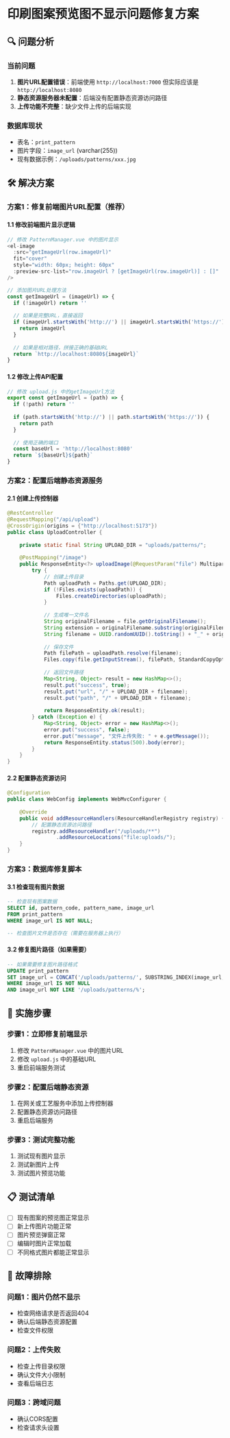 # 印刷图案预览图不显示问题修复方案

## 🔍 问题分析

### 当前问题
1. **图片URL配置错误**：前端使用 `http://localhost:7000` 但实际应该是 `http://localhost:8080`
2. **静态资源服务器未配置**：后端没有配置静态资源访问路径
3. **上传功能不完整**：缺少文件上传的后端实现

### 数据库现状
- 表名：`print_pattern`
- 图片字段：`image_url` (varchar(255))
- 现有数据示例：`/uploads/patterns/xxx.jpg`

## 🛠️ 解决方案

### 方案1：修复前端图片URL配置（推荐）

#### 1.1 修改前端图片显示逻辑
```javascript
// 修改 PatternManager.vue 中的图片显示
<el-image 
  :src="getImageUrl(row.imageUrl)" 
  fit="cover" 
  style="width: 60px; height: 60px"
  :preview-src-list="row.imageUrl ? [getImageUrl(row.imageUrl)] : []"
/>

// 添加图片URL处理方法
const getImageUrl = (imageUrl) => {
  if (!imageUrl) return ''
  
  // 如果是完整URL，直接返回
  if (imageUrl.startsWith('http://') || imageUrl.startsWith('https://')) {
    return imageUrl
  }
  
  // 如果是相对路径，拼接正确的基础URL
  return `http://localhost:8080${imageUrl}`
}
```

#### 1.2 修改上传API配置
```javascript
// 修改 upload.js 中的getImageUrl方法
export const getImageUrl = (path) => {
  if (!path) return ''
  
  if (path.startsWith('http://') || path.startsWith('https://')) {
    return path
  }
  
  // 使用正确的端口
  const baseUrl = 'http://localhost:8080'
  return `${baseUrl}${path}`
}
```

### 方案2：配置后端静态资源服务

#### 2.1 创建上传控制器
```java
@RestController
@RequestMapping("/api/upload")
@CrossOrigin(origins = {"http://localhost:5173"})
public class UploadController {
    
    private static final String UPLOAD_DIR = "uploads/patterns/";
    
    @PostMapping("/image")
    public ResponseEntity<?> uploadImage(@RequestParam("file") MultipartFile file) {
        try {
            // 创建上传目录
            Path uploadPath = Paths.get(UPLOAD_DIR);
            if (!Files.exists(uploadPath)) {
                Files.createDirectories(uploadPath);
            }
            
            // 生成唯一文件名
            String originalFilename = file.getOriginalFilename();
            String extension = originalFilename.substring(originalFilename.lastIndexOf("."));
            String filename = UUID.randomUUID().toString() + "_" + originalFilename;
            
            // 保存文件
            Path filePath = uploadPath.resolve(filename);
            Files.copy(file.getInputStream(), filePath, StandardCopyOption.REPLACE_EXISTING);
            
            // 返回文件路径
            Map<String, Object> result = new HashMap<>();
            result.put("success", true);
            result.put("url", "/" + UPLOAD_DIR + filename);
            result.put("path", "/" + UPLOAD_DIR + filename);
            
            return ResponseEntity.ok(result);
        } catch (Exception e) {
            Map<String, Object> error = new HashMap<>();
            error.put("success", false);
            error.put("message", "文件上传失败: " + e.getMessage());
            return ResponseEntity.status(500).body(error);
        }
    }
}
```

#### 2.2 配置静态资源访问
```java
@Configuration
public class WebConfig implements WebMvcConfigurer {
    
    @Override
    public void addResourceHandlers(ResourceHandlerRegistry registry) {
        // 配置静态资源访问路径
        registry.addResourceHandler("/uploads/**")
                .addResourceLocations("file:uploads/");
    }
}
```

### 方案3：数据库修复脚本

#### 3.1 检查现有图片数据
```sql
-- 检查现有图案数据
SELECT id, pattern_code, pattern_name, image_url 
FROM print_pattern 
WHERE image_url IS NOT NULL;

-- 检查图片文件是否存在（需要在服务器上执行）
```

#### 3.2 修复图片路径（如果需要）
```sql
-- 如果需要修复图片路径格式
UPDATE print_pattern 
SET image_url = CONCAT('/uploads/patterns/', SUBSTRING_INDEX(image_url, '/', -1))
WHERE image_url IS NOT NULL 
AND image_url NOT LIKE '/uploads/patterns/%';
```

## 🚀 实施步骤

### 步骤1：立即修复前端显示
1. 修改 `PatternManager.vue` 中的图片URL
2. 修改 `upload.js` 中的基础URL
3. 重启前端服务测试

### 步骤2：配置后端静态资源
1. 在网关或工艺服务中添加上传控制器
2. 配置静态资源访问路径
3. 重启后端服务

### 步骤3：测试完整功能
1. 测试现有图片显示
2. 测试新图片上传
3. 测试图片预览功能

## 📋 测试清单

- [ ] 现有图案的预览图正常显示
- [ ] 新上传图片功能正常
- [ ] 图片预览弹窗正常
- [ ] 编辑时图片正常加载
- [ ] 不同格式图片都能正常显示

## 🔧 故障排除

### 问题1：图片仍然不显示
- 检查网络请求是否返回404
- 确认后端静态资源配置
- 检查文件权限

### 问题2：上传失败
- 检查上传目录权限
- 确认文件大小限制
- 查看后端日志

### 问题3：跨域问题
- 确认CORS配置
- 检查请求头设置